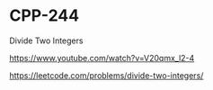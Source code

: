 # CPP-244
Divide Two Integers






https://www.youtube.com/watch?v=V20qmx_l2-4




https://leetcode.com/problems/divide-two-integers/
